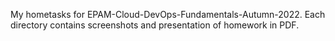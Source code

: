 My hometasks for EPAM-Cloud-DevOps-Fundamentals-Autumn-2022.
Each directory contains screenshots and presentation of homework in PDF.
